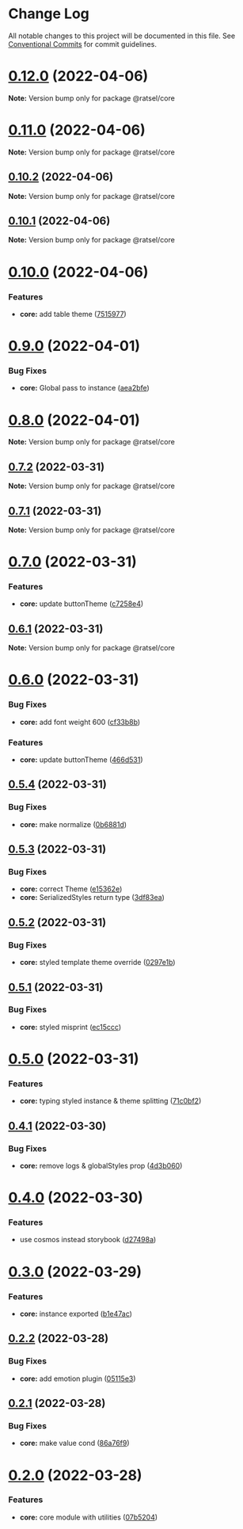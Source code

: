 # Change Log

All notable changes to this project will be documented in this file.
See [Conventional Commits](https://conventionalcommits.org) for commit guidelines.

# [0.12.0](https://github.com/lskjs/ratsel/compare/v0.11.0...v0.12.0) (2022-04-06)

**Note:** Version bump only for package @ratsel/core





# [0.11.0](https://github.com/lskjs/ratsel/compare/v0.10.5...v0.11.0) (2022-04-06)

**Note:** Version bump only for package @ratsel/core





## [0.10.2](https://github.com/lskjs/ratsel/compare/v0.10.1...v0.10.2) (2022-04-06)

**Note:** Version bump only for package @ratsel/core





## [0.10.1](https://github.com/lskjs/ratsel/compare/v0.10.0...v0.10.1) (2022-04-06)

**Note:** Version bump only for package @ratsel/core





# [0.10.0](https://github.com/lskjs/ratsel/compare/v0.9.0...v0.10.0) (2022-04-06)


### Features

* **core:** add table theme ([7515977](https://github.com/lskjs/ratsel/commit/7515977b11bbecc0fa7fb7f65f4ab88285fa5a6e))





# [0.9.0](https://github.com/lskjs/ratsel/compare/v0.8.0...v0.9.0) (2022-04-01)


### Bug Fixes

* **core:** Global pass to instance ([aea2bfe](https://github.com/lskjs/ratsel/commit/aea2bfe397abfa33ceaa4d706f5b11aef88fc8f7))





# [0.8.0](https://github.com/lskjs/ratsel/compare/v0.7.2...v0.8.0) (2022-04-01)

**Note:** Version bump only for package @ratsel/core





## [0.7.2](https://github.com/lskjs/ratsel/compare/v0.7.1...v0.7.2) (2022-03-31)

**Note:** Version bump only for package @ratsel/core





## [0.7.1](https://github.com/lskjs/ratsel/compare/v0.7.0...v0.7.1) (2022-03-31)

**Note:** Version bump only for package @ratsel/core





# [0.7.0](https://github.com/lskjs/ratsel/compare/v0.6.1...v0.7.0) (2022-03-31)


### Features

* **core:** update buttonTheme ([c7258e4](https://github.com/lskjs/ratsel/commit/c7258e42cc0f29cb4ebfe1cebe58f952cfe33ba8))





## [0.6.1](https://github.com/lskjs/ratsel/compare/v0.6.0...v0.6.1) (2022-03-31)

**Note:** Version bump only for package @ratsel/core





# [0.6.0](https://github.com/lskjs/ratsel/compare/v0.5.4...v0.6.0) (2022-03-31)


### Bug Fixes

* **core:** add font weight 600 ([cf33b8b](https://github.com/lskjs/ratsel/commit/cf33b8bdd995516fa7a445d42a3fae145fb5b0f2))


### Features

* **core:** update buttonTheme ([466d531](https://github.com/lskjs/ratsel/commit/466d5314b25971fe0526c3e4eb92fe849f399441))





## [0.5.4](https://github.com/lskjs/ratsel/compare/v0.5.3...v0.5.4) (2022-03-31)


### Bug Fixes

* **core:** make normalize ([0b6881d](https://github.com/lskjs/ratsel/commit/0b6881d074a77b6191e98d60beb8d3e7a3127c58))





## [0.5.3](https://github.com/lskjs/ratsel/compare/v0.5.2...v0.5.3) (2022-03-31)


### Bug Fixes

* **core:** correct Theme ([e15362e](https://github.com/lskjs/ratsel/commit/e15362e2bd69a56a48106f42e676696c4ed313d3))
* **core:** SerializedStyles return type ([3df83ea](https://github.com/lskjs/ratsel/commit/3df83eab08def2e9089f178118294a433873a1d8))





## [0.5.2](https://github.com/lskjs/ratsel/compare/v0.5.1...v0.5.2) (2022-03-31)


### Bug Fixes

* **core:** styled template theme override ([0297e1b](https://github.com/lskjs/ratsel/commit/0297e1b4e667bcfbf4786b56c11ff0f6c12ff193))





## [0.5.1](https://github.com/lskjs/ratsel/compare/v0.5.0...v0.5.1) (2022-03-31)


### Bug Fixes

* **core:** styled misprint ([ec15ccc](https://github.com/lskjs/ratsel/commit/ec15ccc15119a7ceee34df24ebccbb51647e125d))





# [0.5.0](https://github.com/lskjs/ratsel/compare/v0.4.1...v0.5.0) (2022-03-31)


### Features

* **core:** typing styled instance & theme splitting ([71c0bf2](https://github.com/lskjs/ratsel/commit/71c0bf2dcfdbe3e68c7c5395968b78ab9e8e2f99))





## [0.4.1](https://github.com/lskjs/ratsel/compare/v0.4.0...v0.4.1) (2022-03-30)


### Bug Fixes

* **core:** remove logs & globalStyles prop ([4d3b060](https://github.com/lskjs/ratsel/commit/4d3b060bbc94522837e2b8e379072a4bbab33611))





# [0.4.0](https://github.com/lskjs/ratsel/compare/v0.3.1...v0.4.0) (2022-03-30)


### Features

* use cosmos instead storybook ([d27498a](https://github.com/lskjs/ratsel/commit/d27498ad950e859b52bc761b6922fe7733f74852))





# [0.3.0](https://github.com/lskjs/ratsel/compare/v0.2.2...v0.3.0) (2022-03-29)


### Features

* **core:** instance exported ([b1e47ac](https://github.com/lskjs/ratsel/commit/b1e47ac111cdd8c51ad28f80e19294b767da461e))





## [0.2.2](https://github.com/lskjs/ratsel/compare/v0.2.1...v0.2.2) (2022-03-28)


### Bug Fixes

* **core:** add emotion plugin ([05115e3](https://github.com/lskjs/ratsel/commit/05115e3717d53812ebb8db2cf31bb50565079e58))





## [0.2.1](https://github.com/lskjs/ratsel/compare/v0.2.0...v0.2.1) (2022-03-28)


### Bug Fixes

* **core:** make value cond ([86a76f9](https://github.com/lskjs/ratsel/commit/86a76f9e23578f5041a7aea1e5ddbb1f03ff5d64))





# [0.2.0](https://github.com/lskjs/ratsel/compare/v0.1.1...v0.2.0) (2022-03-28)


### Features

* **core:** core module with utilities ([07b5204](https://github.com/lskjs/ratsel/commit/07b520464345551068371ce17e829ec45e786105))
